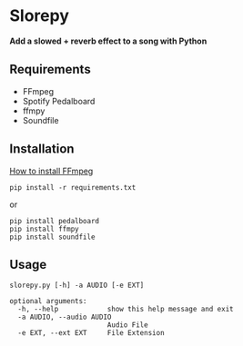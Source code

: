 # Slorepy
**Add a slowed + reverb effect to a song with Python**

## Requirements
- FFmpeg
- Spotify Pedalboard
- ffmpy
- Soundfile

## Installation
[How to install FFmpeg](https://letmegooglethat.com/?q=how+to+install+ffmpeg) 
```
pip install -r requirements.txt
```
or
```
pip install pedalboard
pip install ffmpy
pip install soundfile
```

## Usage
```
slorepy.py [-h] -a AUDIO [-e EXT]

optional arguments:
  -h, --help            show this help message and exit
  -a AUDIO, --audio AUDIO
                        Audio File
  -e EXT, --ext EXT     File Extension
```
